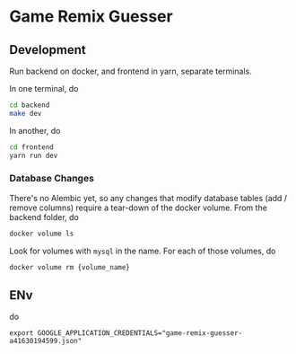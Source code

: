 # Game Remix Guesser

## Development


Run backend on docker, and frontend in yarn, separate terminals.

In one terminal, do

```bash
cd backend
make dev
```

In another, do

```bash
cd frontend
yarn run dev
```


### Database Changes

There's no Alembic yet, so any changes that modify database tables (add / remove columns) require a tear-down of the docker volume. From the backend folder, do

```bash
docker volume ls
```

Look for volumes with `mysql` in the name. For each of those volumes, do

```bash
docker volume rm {volume_name}
```

## ENv
do
```
export GOOGLE_APPLICATION_CREDENTIALS="game-remix-guesser-a41630194599.json"
```
